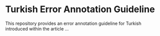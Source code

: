 # Turkish Error Annotation Guideline
This repository provides an error annotation guideline for Turkish introduced within the article ...
